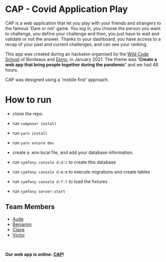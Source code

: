 # CAP - Covid Application Play


CAP is a web application that let you play with your friends and strangers to the famous 'Dare or not' game.
You log in, you choose the person you want to challenge, you define your challenge and then, you just have to wait and validate or not the answer. 
Thanks to your dashboard, you have access to a recap of your past and current challenges, and can see your ranking.

This app was created during an hackaton organised by the [Wild Code School](https://www.wildcodeschool.com/) of Bordeaux and [Ekino](https://www.ekino.com/), in January 2021.
The theme was **'Create a web app that bring people together during the pandemic'** and we had 48 hours.

CAP was designed using a 'mobile first' approach.


# How to run
- clone the repo
- run ```composer install```
- run ```yarn install```
- run ```yarn encore dev```

- create a .env.local file, and add your database information.
- run ```symfony console d:d:c``` to create this database
- run ```symfony console d:m:m``` to execute migrations and create tables
- run ```symfony console d:f:l``` to load the fixtures

- run ```symfony server:start```


## Team Members
- [Aude](https://github.com/AudePl)
- [Benjamin](hhttps://github.com/FromBenj)
- [Claire](https://github.com/Claire812)
- [Victor](https://github.com/victorcdrdm)

&nbsp;
&nbsp;
&nbsp;

**Our web app is online: [CAP](http://capoupascap.ovh/)!**
